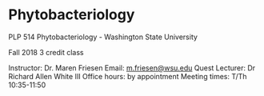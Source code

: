 # Phytobacteriology
PLP 514 Phytobacteriology - Washington State University

Fall 2018
3 credit class 

Instructor: Dr. Maren Friesen
Email: m.friesen@wsu.edu
Quest Lecturer: Dr Richard Allen White III
Office hours: by appointment
Meeting times: T/Th 10:35-11:50
